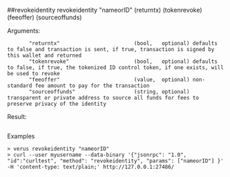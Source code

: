 ##revokeidentity
revokeidentity "nameorID" (returntx) (tokenrevoke) (feeoffer) (sourceoffunds)



Arguments:
```
       "returntx"                        (bool,   optional) defaults to false and transaction is sent, if true, transaction is signed by this wallet and returned
       "tokenrevoke"                     (bool,   optional) defaults to false, if true, the tokenized ID control token, if one exists, will be used to revoke
       "feeoffer"                        (value,  optional) non-standard fee amount to pay for the transaction
       "sourceoffunds"                   (string, optional) transparent or private address to source all funds for fees to preserve privacy of the identity

```
Result:
```

```
Examples
```
> verus revokeidentity "nameorID"
> curl --user myusername --data-binary '{"jsonrpc": "1.0", "id":"curltest", "method": "revokeidentity", "params": ["nameorID"] }' -H 'content-type: text/plain;' http://127.0.0.1:27486/

```
